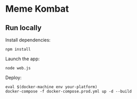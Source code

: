Meme Kombat
=====================================

Run locally
-----------

Install dependencies:

    npm install

Launch the app:

    node web.js

Deploy:

    eval $(docker-machine env your-platform)
    docker-compose -f docker-compose.prod.yml up -d --build